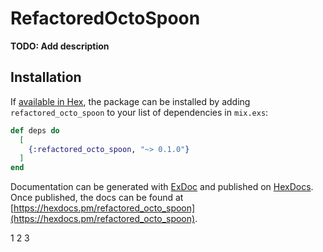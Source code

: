 # RefactoredOctoSpoon

**TODO: Add description**

## Installation

If [available in Hex](https://hex.pm/docs/publish), the package can be installed
by adding `refactored_octo_spoon` to your list of dependencies in `mix.exs`:

```elixir
def deps do
  [
    {:refactored_octo_spoon, "~> 0.1.0"}
  ]
end
```

Documentation can be generated with [ExDoc](https://github.com/elixir-lang/ex_doc)
and published on [HexDocs](https://hexdocs.pm). Once published, the docs can
be found at [https://hexdocs.pm/refactored_octo_spoon](https://hexdocs.pm/refactored_octo_spoon).

1
2
3
